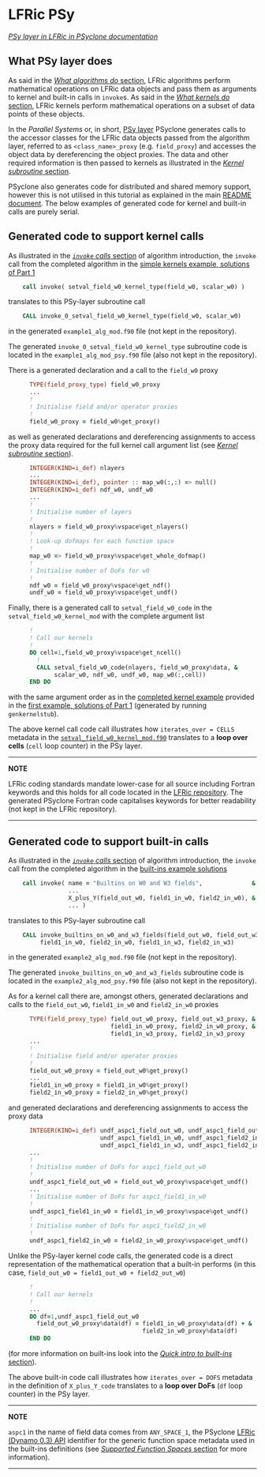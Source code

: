# LFRic PSy

[*PSy layer in LFRic in PSyclone documentation*](
https://psyclone.readthedocs.io/en/stable/dynamo0p3.html#psy-layer)

## What PSy layer does

As said in the [*What algorithms do* section](
LFRic_algorithm.md#what-algorithms-do), LFRic algorithms perform
mathematical operations on LFRic data objects and pass them as
arguments to kernel and built-in calls in `invoke`s. As said in the
[*What kernels do* section](LFRic_kernel.md#what-kernels-do), LFRic
kernels perform mathematical operations on a subset of data points
of these objects.

In the *Parallel Systems* or, in short, [PSy layer](
https://psyclone.readthedocs.io/en/stable/psy_layer.html) PSyclone
generates calls to the accessor classes for the LFRic data objects
passed from the algorithm layer, referred to as `<class_name>_proxy`
(e.g. `field_proxy`) and accesses the object data by dereferencing
the object proxies. The data and other required information is then
passed to kernels as illustrated in the
[*Kernel subroutine* section](LFRic_kernel.md#kernel-subroutine).

PSyclone also generates code for distributed and shared memory
support, however this is not utilised in this tutorial as explained
in the main [README document](../README.md). The below examples of
generated code for kernel and built-in calls are purely serial.

## Generated code to support kernel calls

As illustrated in the [*`invoke` calls* section](
LFRic_algorithm.md#invoke-calls) of algorithm introduction,
the `invoke` call from the completed algorithm in the
[simple kernels example, solutions of Part 1](
../1_simple_kernels/solutions/part1/example1_alg_mod.x90)

```fortran
    call invoke( setval_field_w0_kernel_type(field_w0, scalar_w0) )
```

translates to this PSy-layer subroutine call

```fortran
    CALL invoke_0_setval_field_w0_kernel_type(field_w0, scalar_w0)
```

in the generated `example1_alg_mod.f90` file (not kept in the repository).

The generated `invoke_0_setval_field_w0_kernel_type` subroutine code
is located in the `example1_alg_mod_psy.f90` file (also not kept in the
repository).

There is a generated declaration and a call to the `field_w0` proxy
```fortran
      TYPE(field_proxy_type) field_w0_proxy
      ...
      !
      ! Initialise field and/or operator proxies
      !
      field_w0_proxy = field_w0%get_proxy()
```

as well as generated declarations and dereferencing assignments to access
the proxy data required for the full kernel call argument list (see
[*Kernel subroutine* section](LFRic_kernel.md#kernel-subroutine)).

```fortran
      INTEGER(KIND=i_def) nlayers
      ...
      INTEGER(KIND=i_def), pointer :: map_w0(:,:) => null()
      INTEGER(KIND=i_def) ndf_w0, undf_w0
      ...
      !
      ! Initialise number of layers
      !
      nlayers = field_w0_proxy%vspace%get_nlayers()
      !
      ! Look-up dofmaps for each function space
      !
      map_w0 => field_w0_proxy%vspace%get_whole_dofmap()
      !
      ! Initialise number of DoFs for w0
      !
      ndf_w0 = field_w0_proxy%vspace%get_ndf()
      undf_w0 = field_w0_proxy%vspace%get_undf()
```

Finally, there is a generated call to `setval_field_w0_code` in the
`setval_field_w0_kernel_mod` with the complete argument list
```fortran
      !
      ! Call our kernels
      !
      DO cell=1,field_w0_proxy%vspace%get_ncell()
        !
        CALL setval_field_w0_code(nlayers, field_w0_proxy%data, &
             scalar_w0, ndf_w0, undf_w0, map_w0(:,cell))
      END DO
```

with the same argument order as in the [completed kernel example](
../1_simple_kernels/solutions/part1/setval_field_w0_kernel_mod.f90)
provided in the [first example, solutions of Part 1](
../1_simple_kernels/solutions/part1) (generated by running `genkernelstub`).

The above kernel call code call illustrates how `iterates_over = CELLS`
metadata in the [`setval_field_w0_kernel_mod.f90`](
../1_simple_kernels/solutions/part1/setval_field_w0_kernel_mod.f90)
translates to a **loop over cells** (`cell` loop counter) in the PSy layer.

---
**NOTE**

LFRic coding standards mandate lower-case for all source including
Fortran keywords and this holds for all code located in the
[LFRic repository](LFRic_intro.md#lfric-repository-structure). The
generated PSyclone Fortran code capitalises keywords for better
readability (not kept in the LFRic repository).

---

## Generated code to support built-in calls

As illustrated in the [*`invoke` calls* section](
LFRic_algorithm.md#invoke-calls) of algorithm introduction,
the `invoke` call from the completed algorithm in the
[built-ins example solutions](../2_built_ins/solutions/example2_alg_mod.x90)

```fortran
    call invoke( name = "Builtins on W0 and W3 fields",              &
                 ...
                 X_plus_Y(field_out_w0, field1_in_w0, field2_in_w0), &
                 ... )
```

translates to this PSy-layer subroutine call

```fortran
    CALL invoke_builtins_on_w0_and_w3_fields(field_out_w0, field_out_w3, &
         field1_in_w0, field2_in_w0, field1_in_w3, field2_in_w3)
```

in the generated `example2_alg_mod.f90` file (not kept in the repository).

The generated `invoke_builtins_on_w0_and_w3_fields` subroutine code
is located in the `example2_alg_mod_psy.f90` file (also not kept in the
repository).

As for a kernel call there are, amongst others, generated declarations and
calls to the `field_out_w0`, `field1_in_w0` and `field2_in_w0` proxies

```fortran
      TYPE(field_proxy_type) field_out_w0_proxy, field_out_w3_proxy, &
                             field1_in_w0_proxy, field2_in_w0_proxy, &
                             field1_in_w3_proxy, field2_in_w3_proxy
      ...
      !
      ! Initialise field and/or operator proxies
      !
      field_out_w0_proxy = field_out_w0%get_proxy()
      ...
      field1_in_w0_proxy = field1_in_w0%get_proxy()
      field2_in_w0_proxy = field2_in_w0%get_proxy()
```

and generated declarations and dereferencing assignments to access
the proxy data

```fortran
      INTEGER(KIND=i_def) undf_aspc1_field_out_w0, undf_aspc1_field_out_w3, &
                          undf_aspc1_field1_in_w0, undf_aspc1_field2_in_w0, &
                          undf_aspc1_field1_in_w3, undf_aspc1_field2_in_w3
      ...
      !
      ! Initialise number of DoFs for aspc1_field_out_w0
      !
      undf_aspc1_field_out_w0 = field_out_w0_proxy%vspace%get_undf()
      ...
      ! Initialise number of DoFs for aspc1_field1_in_w0
      !
      undf_aspc1_field1_in_w0 = field1_in_w0_proxy%vspace%get_undf()
      !
      ! Initialise number of DoFs for aspc1_field2_in_w0
      !
      undf_aspc1_field2_in_w0 = field2_in_w0_proxy%vspace%get_undf()
```

Unlike the PSy-layer kernel code calls, the generated code is a direct
representation of the mathematical operation that a built-in performs
(in this case, `field_out_w0 = field1_out_w0 + field2_out_w0`)

```fortran
      !
      ! Call our kernels
      !
      ...
      DO df=1,undf_aspc1_field_out_w0
        field_out_w0_proxy%data(df) = field1_in_w0_proxy%data(df) + &
                                      field2_in_w0_proxy%data(df)
      END DO
```

(for more information on built-ins look into the
[*Quick intro to built-ins* section](
../2_built_ins/README.md#quick-intro-to-built-ins)).

The above built-in code call illustrates how `iterates_over = DOFS`
metadata in the definition of `X_plus_Y_code` translates to a
**loop over DoFs** (`df` loop counter) in the PSy layer.

---
**NOTE**

`aspc1` in the name of field data comes from `ANY_SPACE_1`, the
PSyclone [LFRic (Dynamo 0.3) API](
https://psyclone.readthedocs.io/en/stable/dynamo0p3.html) identifier for
the generic function space metadata used in the built-ins definitions (see
[*Supported Function Spaces* section](
https://psyclone.readthedocs.io/en/stable/dynamo0p3.html#dynamo0-3-function-space)
for more information).

---
